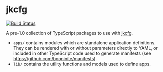 # jkcfg

[![Build Status](https://travis-ci.org/digital-plumbers-union/jkcfg.svg?branch=master)](https://travis-ci.org/digital-plumbers-union/jkcfg)

A pre-1.0 collection of TypeScript packages to use with [jkcfg](https://github.com/jkcfg/jk).

- `apps/` contains modules which are standalone application definitions.  They can be rendered with or without parameters directly to YAML, or included in other TypeScript code used to generate manifests (see https://github.com/booninite/manifests).
- `lib/` contains the utility functions and models used to define apps.


<!-- TODO: Add contrib, usage, and other vital information : ^ ) -->

